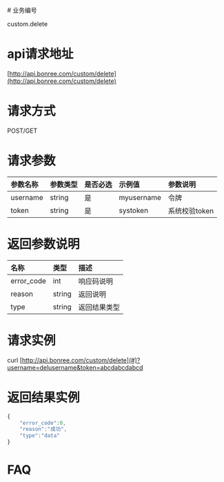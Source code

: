 \# 业务编号

custom.delete

# api请求地址

[http://api.bonree.com/custom/delete](http://api.bonree.com/custom/delete)

# 请求方式

POST/GET

# 请求参数

| 参数名称 | 参数类型 | 是否必选 | 示例值 | 参数说明 |
| :--- | :--- | :--- | :--- | :--- |
| username | string | 是 | myusername | 令牌 |
| token | string | 是 | systoken | 系统校验token |

# 返回参数说明

| 名称 | 类型 | 描述 |
| :--- | :--- | :--- |
| error\_code | int | 响应码说明 |
| reason | string | 返回说明 |
| type | string | 返回结果类型 |

# 请求实例

curl [http://api.bonree.com/custom/delete](#)?username=delusername&token=abcdabcdabcd

# 返回结果实例

```js
{
    "error_code":0,
    "reason":"成功",
    "type":"data"
}
```

# FAQ



